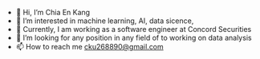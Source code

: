 - 👋 Hi, I’m Chia En Kang
- 👀 I’m interested in machine learning, AI, data sicence,
- 🌱 Currently, I am working as a software engineer at Concord Securities
- 💞️  I’m looking for any position in any field of to working on data analysis
- 📫 How to reach me cku268890@gmail.com

<!---
cku268890/cku268890 is a ✨ special ✨ repository because its `README.md` (this file) appears on your GitHub profile.
You can click the Preview link to take a look at your changes.
--->
